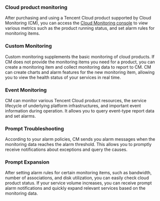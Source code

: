 
### Cloud product monitoring

After purchasing and using a Tencent Cloud product supported by Cloud Monitoring (CM), you can access the [Cloud Monitoring console](https://console.cloud.tencent.com/monitor/overview) to view various metrics such as the product running status, and set alarm rules for monitoring items.

### Custom Monitoring

Custom monitoring supplements the basic monitoring of cloud products. If CM does not provide the monitoring items you need for a product, you can create a monitoring item and collect monitoring data to report to CM. CM can create charts and alarm features for the new monitoring item, allowing you to view the health status of your services in real time.

### Event Monitoring

CM can monitor various Tencent Cloud product resources, the service lifecycle of underlying platform infrastructures, and important event information during operation. It allows you to query event-type report data and set alarms.

### Prompt Troubleshooting

According to your alarm policies, CM sends you alarm messages when the monitoring data reaches the alarm threshold. This allows you to promptly receive notifications about exceptions and query the causes.

### Prompt Expansion

After setting alarm rules for certain monitoring items, such as bandwidth, number of associations, and disk utilization, you can easily check cloud product status. If your service volume increases, you can receive prompt alarm notifications and quickly expand relevant services based on the monitoring data.

